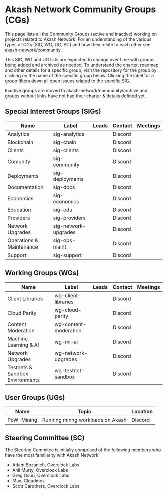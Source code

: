 # Akash Network Community Groups (CGs)
This page lists all the Community Groups (active and inactive) working on projects related to Akash Network. For an understanding of the various types of CGs (SIG, WG, UG, SC) and how they relate to each other see [akash-network/community](https://github.com/akash-network/community). 

This SIG, WG and UG lists are expected to change over time with groups being added and archived as needed. To understand the charter, roadmap and other details for a specific group, visit the repository for the group by clicking on the name of the specific group below. Clicking the label for a group filters down all open issues related to the specific SIG.

Inactive groups are moved to akash-network/community/archive and groups without links have not had their charter & details defined yet.


## Special Interest Groups (SIGs)


| Name | Label | Leads | Contact | Meetings |
| ---- | ----- | ----- | ------- | -------- |
| Analytics | sig-analytics | | Discord | |
| Blockchain | sig-chain | | Discord | |
| Clients | sig-clients | | Discord | |
| Comunity | sig-community | | Discord | |
| Deployments | sig-deployments | | Discord | |
| Documentation | sig-docs | | Discord | |
| Economics | sig-economics | | Discord | |
| Education | sig-edu | | Discord | |
| Providers | sig-providers | | Discord | |
| Network Upgrades | sig-network-upgrades | | Discord | |
| Operations & Maintenance | sig-ops-maint | | Discord | |
| Support | sig-support | | Discord | |


## Working Groups (WGs)

| Name | Label | Leads | Contact | Meetings |
| ---- | ----- | ----- | ------- | -------- |
| Client Libraries | wg-client-libraries | | Discord | |
| Cloud Parity | wg-cloud-parity | | Discord | |
| Content Moderation | wg-content-moderation | | Discord | |
| Machine Learning & AI | wg-ml-ai | | Discord | |
| Network Upgrades | wg-network-upgrades | | Discord | |
| Testnets & Sandbox Environments | wg-testnet-sandbox | | Discord | |


## User Groups (UGs)
| Name | Topic | Location | 
| ---- | ----- | ----- |
| PoW-Mining | Running minng workloads on Akash | Discord |

## Steering Committee (SC)

The Steering Commitee is initially comprised of the following members who have the most familiarity with Akash Network

- Adam Bozanich, Overclock Labs
- Anil Murty, Overclock Labs
- Greg Osuri, Overclock Labs
- Max, Cloudmos
- Scott Caruthers, Overclock Labs
